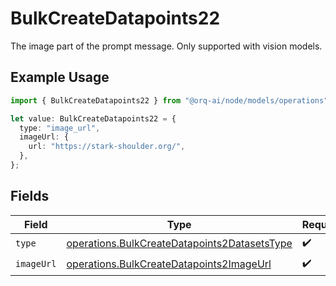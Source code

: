 # BulkCreateDatapoints22

The image part of the prompt message. Only supported with vision models.

## Example Usage

```typescript
import { BulkCreateDatapoints22 } from "@orq-ai/node/models/operations";

let value: BulkCreateDatapoints22 = {
  type: "image_url",
  imageUrl: {
    url: "https://stark-shoulder.org/",
  },
};
```

## Fields

| Field                                                                                                        | Type                                                                                                         | Required                                                                                                     | Description                                                                                                  |
| ------------------------------------------------------------------------------------------------------------ | ------------------------------------------------------------------------------------------------------------ | ------------------------------------------------------------------------------------------------------------ | ------------------------------------------------------------------------------------------------------------ |
| `type`                                                                                                       | [operations.BulkCreateDatapoints2DatasetsType](../../models/operations/bulkcreatedatapoints2datasetstype.md) | :heavy_check_mark:                                                                                           | N/A                                                                                                          |
| `imageUrl`                                                                                                   | [operations.BulkCreateDatapoints2ImageUrl](../../models/operations/bulkcreatedatapoints2imageurl.md)         | :heavy_check_mark:                                                                                           | N/A                                                                                                          |